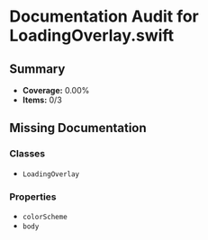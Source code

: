 # Documentation Audit for LoadingOverlay.swift

## Summary

- **Coverage:** 0.00%
- **Items:** 0/3

## Missing Documentation

### Classes
- `LoadingOverlay`

### Properties
- `colorScheme`
- `body`
